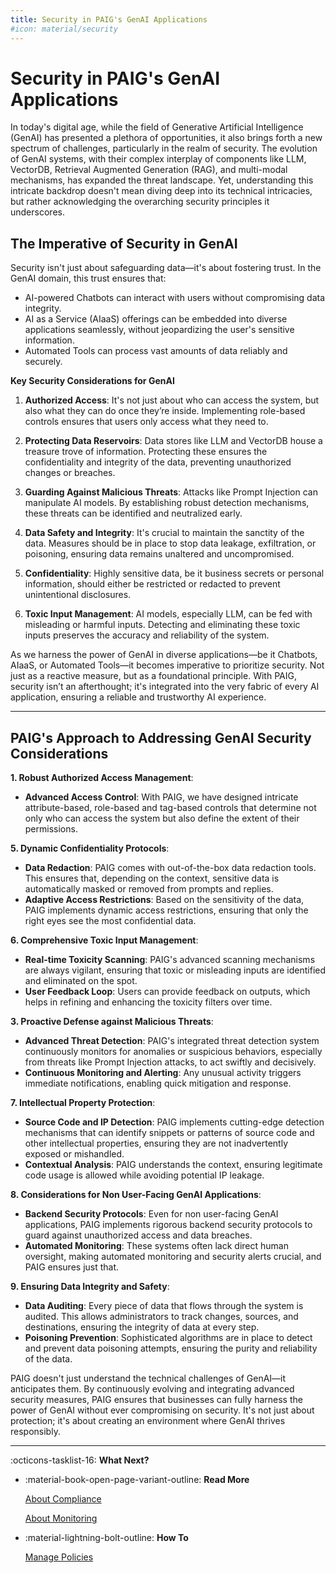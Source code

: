 ```yaml
---
title: Security in PAIG's GenAI Applications
#icon: material/security
---
```


# Security in PAIG's GenAI Applications

In today's digital age, while the field of Generative Artificial Intelligence (GenAI) has presented a plethora of
opportunities, it also brings forth a new spectrum of challenges, particularly in the realm of security. The evolution
of GenAI systems, with their complex interplay of components like LLM, VectorDB, Retrieval Augmented Generation (RAG),
and multi-modal mechanisms, has expanded the threat landscape. Yet, understanding this intricate backdrop doesn't mean
diving deep into its technical intricacies, but rather acknowledging the overarching security principles it underscores.

## The Imperative of Security in GenAI

Security isn't just about safeguarding data—it's about fostering trust. In the GenAI domain, this trust ensures that:

- AI-powered Chatbots can interact with users without compromising data integrity.
- AI as a Service (AIaaS) offerings can be embedded into diverse applications seamlessly, without jeopardizing the
  user's sensitive information.
- Automated Tools can process vast amounts of data reliably and securely.

**Key Security Considerations for GenAI**

1. **Authorized Access**: It's not just about who can access the system, but also what they can do once they’re inside.
   Implementing role-based controls ensures that users only access what they need to.

2. **Protecting Data Reservoirs**: Data stores like LLM and VectorDB house a treasure trove of information. Protecting
   these ensures the confidentiality and integrity of the data, preventing unauthorized changes or breaches.

3. **Guarding Against Malicious Threats**: Attacks like Prompt Injection can manipulate AI models. By establishing
   robust detection mechanisms, these threats can be identified and neutralized early.

4. **Data Safety and Integrity**: It's crucial to maintain the sanctity of the data. Measures should be in place to stop
   data leakage, exfiltration, or poisoning, ensuring data remains unaltered and uncompromised.

5. **Confidentiality**: Highly sensitive data, be it business secrets or personal information, should either be
   restricted or redacted to prevent unintentional disclosures.

6. **Toxic Input Management**: AI models, especially LLM, can be fed with misleading or harmful inputs. Detecting and
   eliminating these toxic inputs preserves the accuracy and reliability of the system.

As we harness the power of GenAI in diverse applications—be it Chatbots, AIaaS, or Automated Tools—it becomes
imperative to prioritize security. Not just as a reactive measure, but as a foundational principle. With PAIG, security
isn’t an afterthought; it's integrated into the very fabric of every AI application, ensuring a reliable and trustworthy
AI experience.

---

## PAIG's Approach to Addressing GenAI Security Considerations

**1. Robust Authorized Access Management**:

- **Advanced Access Control**: With PAIG, we have designed intricate attribute-based, role-based and tag-based controls
  that determine not only who can access the system but also define the extent of their permissions.

**5. Dynamic Confidentiality Protocols**:

- **Data Redaction**: PAIG comes with out-of-the-box data redaction tools. This ensures that, depending on the context,
  sensitive data is automatically masked or removed from prompts and replies.
- **Adaptive Access Restrictions**: Based on the sensitivity of the data, PAIG implements dynamic access restrictions,
  ensuring that only the right eyes see the most confidential data.

**6. Comprehensive Toxic Input Management**:

- **Real-time Toxicity Scanning**: PAIG's advanced scanning mechanisms are always vigilant, ensuring that toxic or
  misleading inputs are identified and eliminated on the spot.
- **User Feedback Loop**: Users can provide feedback on outputs, which helps in refining and enhancing the toxicity
  filters over time.

**3. Proactive Defense against Malicious Threats**:

- **Advanced Threat Detection**: PAIG's integrated threat detection system continuously monitors for anomalies or
  suspicious behaviors, especially from threats like Prompt Injection attacks, to act swiftly and decisively.
- **Continuous Monitoring and Alerting**: Any unusual activity triggers immediate notifications, enabling quick
  mitigation and response.

**7. Intellectual Property Protection**:

- **Source Code and IP Detection**: PAIG implements cutting-edge detection mechanisms that can identify snippets or
  patterns of source code and other intellectual properties, ensuring they are not inadvertently exposed or mishandled.
- **Contextual Analysis**: PAIG understands the context, ensuring legitimate code usage is allowed while avoiding
  potential IP leakage.

**8. Considerations for Non User-Facing GenAI Applications**:

- **Backend Security Protocols**: Even for non user-facing GenAI applications, PAIG implements rigorous backend security
  protocols to guard against unauthorized access and data breaches.
- **Automated Monitoring**: These systems often lack direct human oversight, making automated monitoring and security
  alerts crucial, and PAIG ensures just that.

**9. Ensuring Data Integrity and Safety**:

- **Data Auditing**: Every piece of data that flows through the system is audited. This allows administrators to track
  changes, sources, and destinations, ensuring the integrity of data at every step.
- **Poisoning Prevention**: Sophisticated algorithms are in place to detect and prevent data poisoning attempts,
  ensuring the purity and reliability of the data.

PAIG doesn't just understand the technical challenges of GenAI—it anticipates them. By continuously evolving and
integrating advanced security measures, PAIG ensures that businesses can fully harness the power of GenAI without ever
compromising on security. It's not just about protection; it's about creating an environment where GenAI thrives
responsibly.

---
:octicons-tasklist-16: **What Next?**

<div class="grid cards" markdown>

-   :material-book-open-page-variant-outline: __Read More__

    [About Compliance](compliance.md)

    [About Monitoring](monitoring.md)

-   :material-lightning-bolt-outline: __How To__

    [Manage Policies](../how-to/manage-applications/application-policies.md)

</div>
